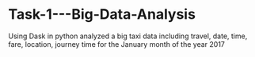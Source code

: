 # Task-1---Big-Data-Analysis
Using Dask in python analyzed a big taxi data including travel, date, time, fare, location, journey time for the January month of the year 2017
